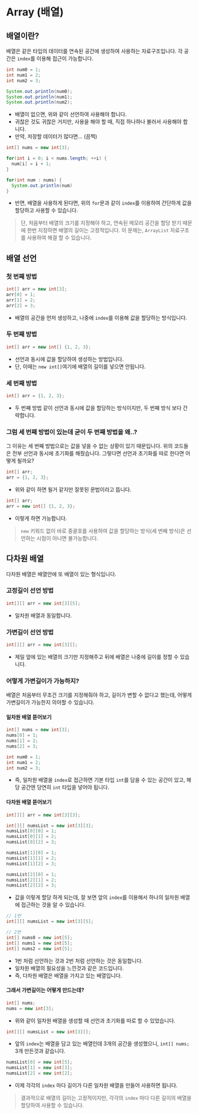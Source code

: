 # Array (배열)

## 배열이란?

배열은 같은 타입의 데이터를 연속된 공간에 생성하여 사용하는 자료구조입니다.
각 공간은 `index`를 이용해 접근이 가능합니다.

```java
int num0 = 1;
int num1 = 2;
int num2 = 3;

System.out.println(num0);
System.out.println(num1);
System.out.println(num2);
```

- 배열이 없으면, 위와 같이 선언하여 사용해야 합니다.
- 귀찮은 것도 귀찮은 거지만, 사용을 해야 할 때, 직접 하나하나 불러서 사용해야 합니다.
- 만약, 저장할 데이터가 많다면... (끔찍)

```java
int[] nums = new int[3];

for(int i = 0; i < nums.length; ++i) {
  num[i] = i + 1;
}

for(int num : nums) {
  System.out.println(num)
}
```

- 반면, 배열을 사용하게 된다면, 위의 `for`문과 같이 `index`를 이용하여 간단하게 값을 할당하고 사용할 수 있습니다.

> 단, 처음부터 배열의 크기를 지정해야 하고, 연속된 메모리 공간을 할당 받기 때문에 한번 지정하면 배열의 길이는 고정적입니다.
> 이 문제는, `ArrayList` 자료구조를 사용하여 해결 할 수 있습니다.

## 배열 선언

### 첫 번째 방법

```java
int[] arr = new int[3];
arr[0] = 1;
arr[1] = 2;
arr[2] = 3;
```

- 배열의 공간을 먼저 생성하고, 나중에 `index`를 이용해 값을 할당하는 방식입니다.

### 두 번째 방법

```java
int[] arr = new int[] {1, 2, 3};
```

- 선언과 동시에 값을 할당하여 생성하는 방법입니다.
- 단, 이때는 `new int[]`여기에 배열의 길이를 넣으면 안됩니다.

### 세 번째 방법

```java
int[] arr = {1, 2, 3};
```

- 두 번째 방법 같이 선언과 동시에 값을 할당하는 방식이지만, 두 번째 방식 보다 간략합니다.

### 그럼 세 번째 방법이 있는데 굳이 두 번째 방법을 왜..?

그 이유는 세 번째 방법으로는 값을 넣을 수 없는 상황이 있기 때문입니다.
위의 코드들은 전부 선언과 동시에 초기화를 해줬습니다.
그렇다면 선언과 초기화를 따로 한다면 어떻게 될까요?

```java
int[] arr;
arr = {1, 2, 3};
```

- 위와 같이 하면 될거 같지만 잘못된 문법이라고 뜹니다.

```java
int[] arr;
arr = new int[] {1, 2, 3};
```

- 이렇게 하면 가능합니다.

> `new` 키워드 없이 바로 중괄호를 사용하여 값을 할당하는 방식(세 번째 방식)은 선언하는 시점이 아니면 불가능합니다.

## 다차원 배열

다차원 배열은 배열안에 또 배열이 있는 형식입니다.

### 고정길이 선언 방법

```java
int[][] arr = new int[3][5];
```

- 일차원 배열과 동일합니다.

### 가변길이 선언 방법

```java
int[][] arr = new int[3][];
```

- 제일 앞에 있는 배열의 크기만 지정해주고 뒤에 배열은 나중에 길이를 정할 수 있습니다.

### 어떻게 가변길이가 가능하지?

배열은 처음부터 무조건 크기를 지정해줘야 하고, 길이가 변할 수 없다고 했는데, 어떻게 가변길이가 가능한지 의아할 수 있습니다.

#### 일차원 배열 뜯어보기

```java
int[] nums = new int[3];
nums[0] = 1;
nums[1] = 2;
nums[2] = 3;

int num0 = 1;
int num1 = 2;
int num2 = 3;
```

- 즉, 일차원 배열을 `index`로 접근하면 기본 타입 `int`를 담을 수 있는 공간이 있고,
해당 공간엔 당연히 `int` 타입을 넣어야 됩니다.

#### 다차원 배열 뜯어보기

```java
int[][] arr = new int[3][3];

int[][] numsList = new int[3][3];
numsList[0][0] = 1;
numsList[0][1] = 2;
numsList[0][2] = 3;

numsList[1][0] = 1;
numsList[1][1] = 2;
numsList[1][2] = 3;

numsList[2][0] = 1;
numsList[2][1] = 2;
numsList[2][2] = 3;
```

- 값을 이렇게 할당 하게 되는데, 잘 보면 앞의 `index`를 이용해서 하나의 일차원 배열에 접근하는 것을 알 수 있습니다.

```java
// 1번
int[][] numsList = new int[3][5];

// 2번
int[] nums0 = new int[5];  
int[] nums1 = new int[5];
int[] nums2 = new int[5];
```

- 1번 처럼 선언하는 것과 2번 처럼 선언하는 것은 동일합니다.
- 일차원 배열의 필요성을 느낀것과 같은 코드입니다.
- 즉, 다차원 배열은 배열을 가지고 있는 배열입니다.

#### 그래서 가변길이는 어떻게 만드는데?

```java
int[] nums;
nums = new int[3];
```

- 위와 같이 일차원 배열을 생성할 때 선언과 초기화를 따로 할 수 있었습니다.

```java
int[][] numsList = new int[3][];
```

- 앞의 `index`는 배열을 담고 있는 배열인데 3개의 공간을 생성했으니, `int[] nums;` 3개 만든것과 같습니다.

```java
numsList[0] = new int[5];
numsList[1] = new int[3];
numsList[2] = new int[2];
```

- 이제 각각의 `index` 마다 길이가 다른 일차원 배열을 만들어 사용하면 됩니다.

> 결과적으로 배열의 길이는 고정적이지만, 각각의 `index` 마다 다른 길이의 배열을 할당하여 사용할 수 있습니다.